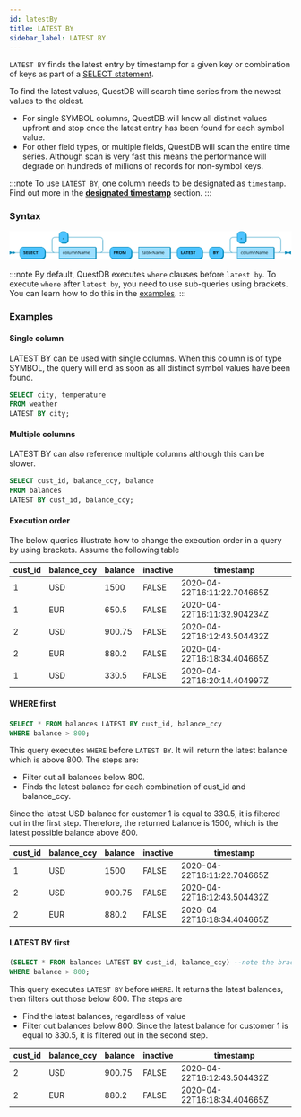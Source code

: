 ```yaml
---
id: latestBy
title: LATEST BY
sidebar_label: LATEST BY
---
```



`LATEST BY` finds the latest entry by timestamp for a given key or combination of keys as part of a [SELECT statement](sqlSELECT.md).

To find the latest values, QuestDB will search time series from the newest values to the oldest. 
- For single SYMBOL columns, QuestDB will know all distinct values upfront and stop once the latest entry has been found for each symbol value.
- For other field types, or multiple fields, QuestDB will scan the entire time series. 
Although scan is very fast this means the performance will degrade on hundreds of millions of records for non-symbol keys.


:::note
To use `LATEST BY`, one column needs to be designated as `timestamp`. Find out more in the **[designated timestamp](designatedTimestamp.md)** section.
:::



### Syntax
![latest by syntax](/static/img/doc/diagrams/latestBy.svg)

:::note
By default, QuestDB executes `where` clauses before `latest by`. To execute `where` after `latest by`, you need 
to use sub-queries using brackets. You can learn how to do this in the [examples](#execution-order).
:::

### Examples

#### Single column
LATEST BY can be used with single columns. When this column is of type SYMBOL, the query will end as soon as all 
distinct symbol values have been found.
```sql title="Latest temperature by city"
SELECT city, temperature 
FROM weather
LATEST BY city;
```

#### Multiple columns
LATEST BY can also reference multiple columns although this can be slower.

```sql title="Latest balance by customer and currency"
SELECT cust_id, balance_ccy, balance 
FROM balances 
LATEST BY cust_id, balance_ccy;
```

#### Execution order

The below queries illustrate how to change the execution order in a query by using brackets. Assume the following table

|cust_id|balance_ccy|balance|inactive|timestamp
|---|---|---|---|---
|1|USD|1500|FALSE|2020-04-22T16:11:22.704665Z
|1|EUR|650.5|FALSE|2020-04-22T16:11:32.904234Z
|2|USD|900.75|FALSE|2020-04-22T16:12:43.504432Z
|2|EUR|880.2|FALSE|2020-04-22T16:18:34.404665Z
|1|USD|330.5|FALSE|2020-04-22T16:20:14.404997Z


#### WHERE first
```sql
SELECT * FROM balances LATEST BY cust_id, balance_ccy
WHERE balance > 800;
```
This query executes `WHERE` before `LATEST BY`. It will return the latest balance which is above 800.
The steps are:
- Filter out all balances below 800. 
- Finds the latest balance for each combination of cust_id and balance_ccy.

Since the latest USD balance for customer 1 is equal to 330.5, it is filtered out in the first step. 
Therefore, the returned balance is 1500, which is the latest possible balance above 800.

|cust_id|balance_ccy|balance|inactive|timestamp
|---|---|---|---|---
|1|USD|1500|FALSE|2020-04-22T16:11:22.704665Z
|2|USD|900.75|FALSE|2020-04-22T16:12:43.504432Z
|2|EUR|880.2|FALSE|2020-04-22T16:18:34.404665Z

#### LATEST BY first

```sql 
(SELECT * FROM balances LATEST BY cust_id, balance_ccy) --note the brackets
WHERE balance > 800;
```
This query executes `LATEST BY` before `WHERE`. It returns the latest balances, then filters out those below 800.
The steps are
- Find the latest balances, regardless of value 
- Filter out balances below 800.
Since the latest balance for customer 1 is equal to 330.5, it is filtered out in the second step.


|cust_id|balance_ccy|balance|inactive|timestamp
|---|---|---|---|---
|2|USD|900.75|FALSE|2020-04-22T16:12:43.504432Z
|2|EUR|880.2|FALSE|2020-04-22T16:18:34.404665Z

